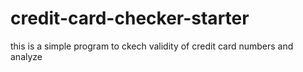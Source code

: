# credit-card-checker-starter

this is a simple program to ckech validity of credit card numbers and analyze
